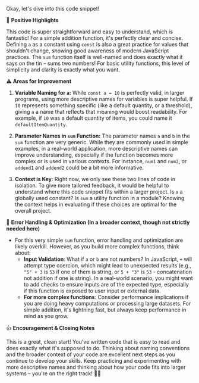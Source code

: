 Okay, let's dive into this code snippet!

🌟 **Positive Highlights**

This code is super straightforward and easy to understand, which is fantastic!  For a simple addition function, it's perfectly clear and concise.  Defining `a` as a constant using `const` is also a great practice for values that shouldn't change, showing good awareness of modern JavaScript practices. The `sum` function itself is well-named and does exactly what it says on the tin – sums two numbers!  For basic utility functions, this level of simplicity and clarity is exactly what you want.

⚠️ **Areas for Improvement**

1.  **Variable Naming for `a`:** While `const a = 10` is perfectly valid, in larger programs, using more descriptive names for variables is super helpful.  If `10` represents something specific (like a default quantity, or a threshold), giving `a` a name that reflects that meaning would boost readability. For example, if `10` was a default quantity of items, you could name it `defaultItemQuantity`.

2.  **Parameter Names in `sum` Function:** The parameter names `a` and `b` in the `sum` function are very generic. While they are commonly used in simple examples, in a real-world application, more descriptive names can improve understanding, especially if the function becomes more complex or is used in various contexts.  For instance, `num1` and `num2`, or `addend1` and `addend2` could be a bit more informative.

3.  **Context is Key**:  Right now, we only see these two lines of code in isolation. To give more tailored feedback, it would be helpful to understand where this code snippet fits within a larger project.  Is `a` a globally used constant? Is `sum` a utility function in a module?  Knowing the context helps in evaluating if these choices are optimal for the overall project.

🚀 **Error Handling & Optimization (In a broader context, though not strictly needed here)**

*   For this very simple `sum` function, error handling and optimization are likely overkill. However, as you build more complex functions, think about:
    *   **Input Validation**:  What if `a` or `b` are not numbers?  In JavaScript, `+` will attempt type coercion, which might lead to unexpected results (e.g., `"5" + 3` is `53` if one of them is string, or `5 + "3"` is `53` - concatenation not addition if one is string).  In a real-world scenario, you might want to add checks to ensure inputs are of the expected type, especially if this function is exposed to user input or external data.
    *   **For more complex functions**: Consider performance implications if you are doing heavy computations or processing large datasets.  For simple addition, it's lightning fast, but always keep performance in mind as you grow.

👍 **Encouragement & Closing Notes**

This is a great, clean start! You've written code that is easy to read and does exactly what it's supposed to do.  Thinking about naming conventions and the broader context of your code are excellent next steps as you continue to develop your skills.  Keep practicing and experimenting with more descriptive names and thinking about how your code fits into larger systems – you're on the right track! 💪✨